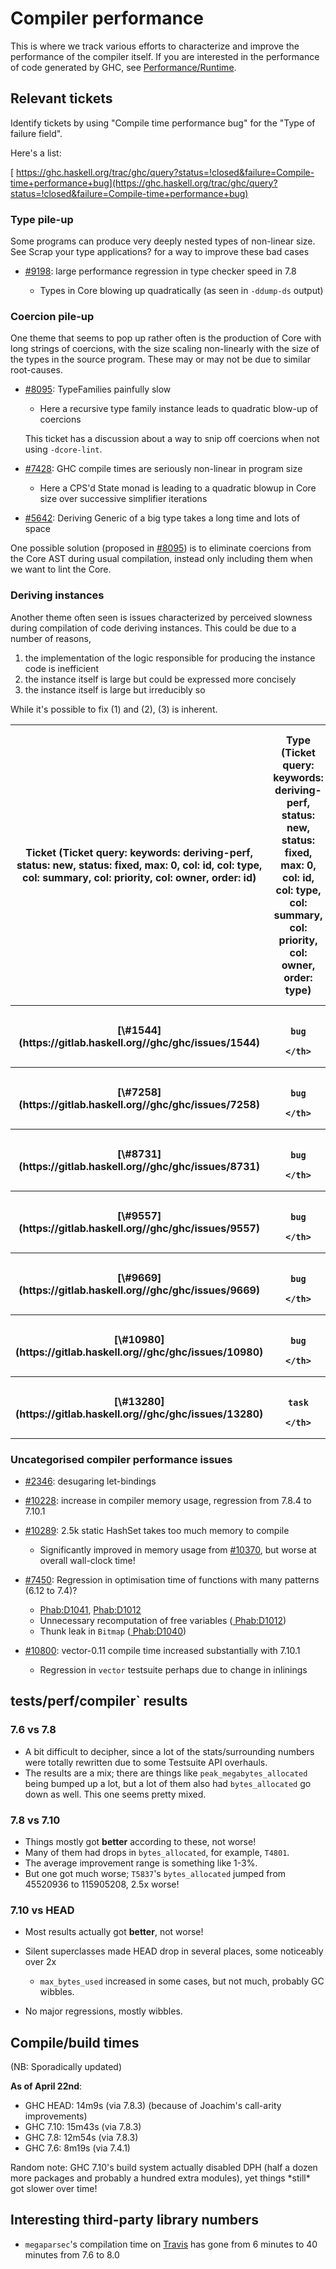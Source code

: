 # Compiler performance


This is where we track various efforts to characterize and improve the performance of the compiler itself. If you are interested in the performance of code generated by GHC, see [Performance/Runtime](performance/runtime).

## Relevant tickets


Identify tickets by using "Compile time performance bug" for the "Type of failure field".


Here's a list:

[ https://ghc.haskell.org/trac/ghc/query?status=!closed&failure=Compile-time+performance+bug](https://ghc.haskell.org/trac/ghc/query?status=!closed&failure=Compile-time+performance+bug)

### Type pile-up


Some programs can produce very deeply nested types of non-linear size. See Scrap your type applications? for a way to improve these bad cases

- [\#9198](https://gitlab.haskell.org//ghc/ghc/issues/9198): large performance regression in type checker speed in 7.8 

  - Types in Core blowing up quadratically (as seen in `-ddump-ds` output)

### Coercion pile-up


One theme that seems to pop up rather often is the production of Core with long strings of coercions, with the size scaling non-linearly with the size of the types in the source program. These may or may not be due to similar root-causes.

- [\#8095](https://gitlab.haskell.org//ghc/ghc/issues/8095): TypeFamilies painfully slow

  - Here a recursive type family instance leads to quadratic blow-up of coercions

  This ticket has a discussion about a way to snip off coercions when not using `-dcore-lint`.

- [\#7428](https://gitlab.haskell.org//ghc/ghc/issues/7428): GHC compile times are seriously non-linear in program size

  - Here a CPS'd State monad is leading to a quadratic blowup in Core size over successive simplifier iterations

- [\#5642](https://gitlab.haskell.org//ghc/ghc/issues/5642): Deriving Generic of a big type takes a long time and lots of space


One possible solution (proposed in [\#8095](https://gitlab.haskell.org//ghc/ghc/issues/8095)) is to eliminate coercions from the Core AST during usual compilation, instead only including them when we want to lint the Core.

### Deriving instances


Another theme often seen is issues characterized by perceived slowness during compilation of code deriving instances. This could be due to a number of reasons,

1. the implementation of the logic responsible for producing the instance code is inefficient
1. the instance itself is large but could be expressed more concisely
1. the instance itself is large but irreducibly so


While it's possible to fix (1) and (2), (3) is inherent.

<table><tr><th>Ticket (Ticket query: keywords: deriving-perf, status: new, status: fixed, max: 0, col: id, col: type, col: summary, col: priority, col: owner, order: id)</th>
<th>Type (Ticket query: keywords: deriving-perf, status: new, status: fixed, max: 0, col: id, col: type, col: summary, col: priority, col: owner, order: type)</th>
<th>Summary (Ticket query: keywords: deriving-perf, status: new, status: fixed, max: 0, col: id, col: type, col: summary, col: priority, col: owner, order: summary)</th>
<th>Priority (Ticket query: keywords: deriving-perf, status: new, status: fixed, max: 0, col: id, col: type, col: summary, col: priority, col: owner, desc: 1, order: priority)</th>
<th>Owner (Ticket query: keywords: deriving-perf, status: new, status: fixed, max: 0, col: id, col: type, col: summary, col: priority, col: owner, order: owner)</th></tr>
<tr><th>[\#1544](https://gitlab.haskell.org//ghc/ghc/issues/1544)</th>
<th>
                      
                      
                      
                      
                      
                      
                      
                      
                      bug
                    </th>
<th>[Derived Read instances for recursive datatypes with infix constructors are too inefficient](https://gitlab.haskell.org//ghc/ghc/issues/1544)</th>
<th>
                      
                      
                      
                      
                      
                      
                      
                      
                      normal
                    </th>
<th></th></tr>
<tr><th>[\#7258](https://gitlab.haskell.org//ghc/ghc/issues/7258)</th>
<th>
                      
                      
                      
                      
                      
                      
                      
                      
                      bug
                    </th>
<th>[Compiling DynFlags is jolly slow](https://gitlab.haskell.org//ghc/ghc/issues/7258)</th>
<th>
                      
                      
                      
                      
                      
                      
                      
                      
                      normal
                    </th>
<th>simonpj</th></tr>
<tr><th>[\#8731](https://gitlab.haskell.org//ghc/ghc/issues/8731)</th>
<th>
                      
                      
                      
                      
                      
                      
                      
                      
                      bug
                    </th>
<th>[long compilation time for module with large data type and partial record selectors](https://gitlab.haskell.org//ghc/ghc/issues/8731)</th>
<th>
                      
                      
                      
                      
                      
                      
                      
                      
                      normal
                    </th>
<th></th></tr>
<tr><th>[\#9557](https://gitlab.haskell.org//ghc/ghc/issues/9557)</th>
<th>
                      
                      
                      
                      
                      
                      
                      
                      
                      bug
                    </th>
<th>[Deriving instances is slow](https://gitlab.haskell.org//ghc/ghc/issues/9557)</th>
<th>
                      
                      
                      
                      
                      
                      
                      
                      
                      normal
                    </th>
<th></th></tr>
<tr><th>[\#9669](https://gitlab.haskell.org//ghc/ghc/issues/9669)</th>
<th>
                      
                      
                      
                      
                      
                      
                      
                      
                      bug
                    </th>
<th>[Long compile time/high memory usage for modules with many deriving clauses](https://gitlab.haskell.org//ghc/ghc/issues/9669)</th>
<th>
                      
                      
                      
                      
                      
                      
                      
                      
                      normal
                    </th>
<th></th></tr>
<tr><th>[\#10980](https://gitlab.haskell.org//ghc/ghc/issues/10980)</th>
<th>
                      
                      
                      
                      
                      
                      
                      
                      
                      bug
                    </th>
<th>[Deriving Read instance from datatype with N fields leads to N\^2 code size growth](https://gitlab.haskell.org//ghc/ghc/issues/10980)</th>
<th>
                      
                      
                      
                      
                      
                      
                      
                      
                      normal
                    </th>
<th></th></tr>
<tr><th>[\#13280](https://gitlab.haskell.org//ghc/ghc/issues/13280)</th>
<th>
                      
                      
                      
                      
                      
                      
                      
                      
                      task
                    </th>
<th>[Consider deriving more Foldable methods](https://gitlab.haskell.org//ghc/ghc/issues/13280)</th>
<th>
                      
                      
                      
                      
                      
                      
                      
                      
                      normal
                    </th>
<th>dfeuer</th></tr></table>

### Uncategorised compiler performance issues

- [\#2346](https://gitlab.haskell.org//ghc/ghc/issues/2346): desugaring let-bindings
- [\#10228](https://gitlab.haskell.org//ghc/ghc/issues/10228): increase in compiler memory usage, regression from 7.8.4 to 7.10.1
- [\#10289](https://gitlab.haskell.org//ghc/ghc/issues/10289): 2.5k static HashSet takes too much memory to compile

  - Significantly improved in memory usage from [\#10370](https://gitlab.haskell.org//ghc/ghc/issues/10370), but worse at overall wall-clock time!
- [\#7450](https://gitlab.haskell.org//ghc/ghc/issues/7450): Regression in optimisation time of functions with many patterns (6.12 to 7.4)? 

  - [ Phab:D1041](https://phabricator.haskell.org/D1041), [ Phab:D1012](https://phabricator.haskell.org/D1012)
  - Unnecessary recomputation of free variables ([ Phab:D1012](https://phabricator.haskell.org/D1012))
  - Thunk leak in `Bitmap` ([ Phab:D1040](https://phabricator.haskell.org/D1040))
- [\#10800](https://gitlab.haskell.org//ghc/ghc/issues/10800): vector-0.11 compile time increased substantially with 7.10.1

  - Regression in `vector` testsuite perhaps due to change in inlinings

## tests/perf/compiler\` results

### 7.6 vs 7.8

- A bit difficult to decipher, since a lot of the stats/surrounding numbers were totally rewritten due to some Testsuite API overhauls.
- The results are a mix; there are things like `peak_megabytes_allocated` being bumped up a lot, but a lot of them also had `bytes_allocated` go down as well. This one seems pretty mixed.

### 7.8 vs 7.10

- Things mostly got **better** according to these, not worse!
- Many of them had drops in `bytes_allocated`, for example, `T4801`.
- The average improvement range is something like 1-3%.
- But one got much worse; `T5837`'s `bytes_allocated` jumped from 45520936 to 115905208, 2.5x worse!

### 7.10 vs HEAD

- Most results actually got **better**, not worse!
- Silent superclasses made HEAD drop in several places, some noticeably over 2x

  - `max_bytes_used` increased in some cases, but not much, probably GC wibbles.
- No major regressions, mostly wibbles.

## Compile/build times


(NB: Sporadically updated)

**As of April 22nd**:

- GHC HEAD: 14m9s  (via 7.8.3) (because of Joachim's call-arity improvements)
- GHC 7.10: 15m43s (via 7.8.3)
- GHC 7.8:  12m54s (via 7.8.3)
- GHC 7.6:  8m19s  (via 7.4.1)


Random note: GHC 7.10's build system actually disabled DPH (half a dozen more packages and probably a hundred extra modules), yet things \*still\* got slower over time!

## Interesting third-party library numbers

- `megaparsec`'s compilation time on [ Travis](https://travis-ci.org/mrkkrp/megaparsec/builds/129353838) has gone from 6 minutes to 40 minutes from 7.6 to 8.0
